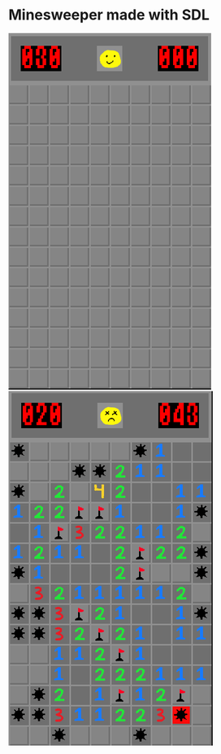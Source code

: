 # Minesweeper made with SDL
![minesweeper image 1](images/game.png)
<br>
![minesweeper image 2](images/game_2.png)

